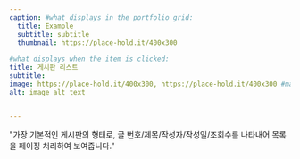 ```yaml
---
caption: #what displays in the portfolio grid:
  title: Example
  subtitle: subtitle
  thumbnail: https://place-hold.it/400x300
  
#what displays when the item is clicked:
title: 게시판 리스트 
subtitle: 
image: https://place-hold.it/400x300, https://place-hold.it/400x300 #main image, can be a link or a file in assets/img/portfolio
alt: image alt text


---
```


"가장 기본적인 게시판의 형태로, 글 번호/제목/작성자/작성일/조회수를 나타내어 목록을 페이징 처리하여 보여줍니다."
